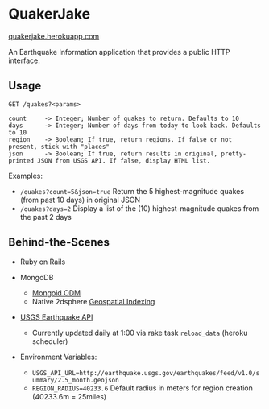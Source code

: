 QuakerJake
=====

[quakerjake.herokuapp.com](http://quakerjake.herokuapp.com)

An Earthquake Information application that provides a public HTTP interface.


Usage
-----
```
GET /quakes?<params>

count     -> Integer; Number of quakes to return. Defaults to 10
days      -> Integer; Number of days from today to look back. Defaults to 10
region    -> Boolean; If true, return regions. If false or not present, stick with "places"
json      -> Boolean; If true, return results in original, pretty-printed JSON from USGS API. If false, display HTML list.
```
Examples:
- `/quakes?count=5&json=true` Return the 5 highest-magnitude quakes (from past 10 days) in original JSON
- `/quakes?days=2` Display a list of the (10) highest-magnitude quakes from the past 2 days


Behind-the-Scenes
-----
- Ruby on Rails
- MongoDB
  - [Mongoid ODM](http://mongoid.org)
  - Native 2dsphere [Geospatial Indexing](http://docs.mongodb.org/manual/applications/geospatial-indexes)
- [USGS Earthquake API](http://earthquake.usgs.gov/earthquakes/feed/v1.0/geojson.php)
  - Currently updated daily at 1:00 via rake task `reload_data` (heroku scheduler)

- Environment Variables:
  - `USGS_API_URL=http://earthquake.usgs.gov/earthquakes/feed/v1.0/summary/2.5_month.geojson`
  - `REGION_RADIUS=40233.6` Default radius in meters for region creation (40233.6m = 25miles)